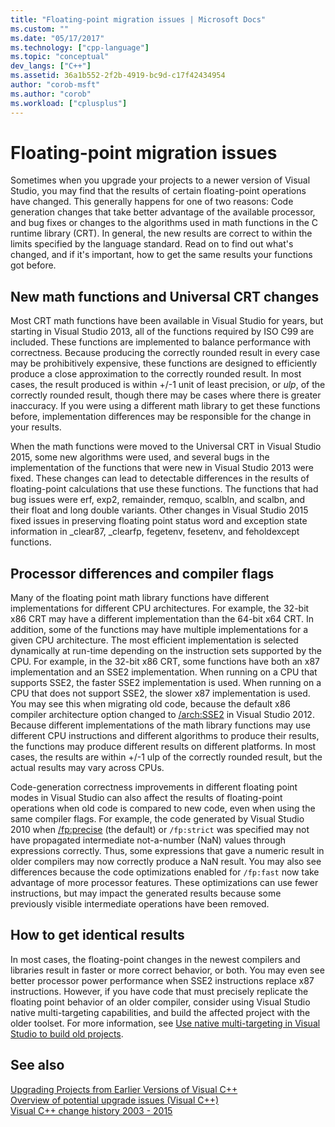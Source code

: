 ```yaml
---
title: "Floating-point migration issues | Microsoft Docs"
ms.custom: ""
ms.date: "05/17/2017"
ms.technology: ["cpp-language"]
ms.topic: "conceptual"
dev_langs: ["C++"]
ms.assetid: 36a1b552-2f2b-4919-bc9d-c17f42434954
author: "corob-msft"
ms.author: "corob"
ms.workload: ["cplusplus"]
---
```

# Floating-point migration issues  
  
Sometimes when you upgrade your projects to a newer version of Visual Studio, you may find that the results of certain floating-point operations have changed. This generally happens for one of two reasons: Code generation changes that take better advantage of the available processor, and bug fixes or changes to the algorithms used in math functions in the C runtime library (CRT). In general, the new results are correct to within the limits specified by the language standard. Read on to find out what's changed, and if it's important, how to get the same results your functions got before.  

## New math functions and Universal CRT changes  
  
Most CRT math functions have been available in Visual Studio for years, but starting in Visual Studio 2013, all of the functions required by ISO C99 are included. These functions are implemented to balance performance with correctness. Because producing the correctly rounded result in every case may be prohibitively expensive, these functions are designed to efficiently produce a close approximation to the correctly rounded result. In most cases, the result produced is within +/-1 unit of least precision, or *ulp*, of the correctly rounded result, though there may be cases where there is greater inaccuracy. If you were using a different math library to get these functions before, implementation differences may be responsible for the change in your results.   
    
When the math functions were moved to the Universal CRT in Visual Studio 2015, some new algorithms were used, and several bugs in the implementation of the functions that were new in Visual Studio 2013 were fixed. These changes can lead to detectable differences in the results of floating-point calculations that use these functions. The functions that had bug issues were erf, exp2, remainder, remquo, scalbln, and scalbn, and their float and long double variants.  Other changes in Visual Studio 2015 fixed issues in preserving floating point status word and exception state information in _clear87, _clearfp, fegetenv, fesetenv, and feholdexcept functions.  
  
## Processor differences and compiler flags  
  
Many of the floating point math library functions have different implementations for different CPU architectures. For example, the 32-bit x86 CRT may have a different implementation than the 64-bit x64 CRT. In addition, some of the functions may have multiple implementations for a given CPU architecture. The most efficient implementation is selected dynamically at run-time depending on the instruction sets supported by the CPU. For example, in the 32-bit x86 CRT, some functions have both an x87 implementation and an SSE2 implementation. When running on a CPU that supports SSE2, the faster SSE2 implementation is used. When running on a CPU that does not support SSE2, the slower x87 implementation is used. You may see this when migrating old code, because the default x86 compiler architecture option changed to [/arch:SSE2](../build/reference/arch-x86.md) in Visual Studio 2012. Because different implementations of the math library functions may use different CPU instructions and different algorithms to produce their results, the functions may produce different results on different platforms. In most cases, the results are within +/-1 ulp of the correctly rounded result, but the actual results may vary across CPUs.  
  
Code-generation correctness improvements in different floating point modes in Visual Studio can also affect the results of floating-point operations when old code is compared to new code, even when using the same compiler flags. For example, the code generated by Visual Studio 2010 when [/fp:precise](../build/reference/fp-specify-floating-point-behavior.md) (the default) or `/fp:strict` was specified may not have propagated intermediate not-a-number (NaN) values through expressions correctly. Thus, some expressions that gave a numeric result in older compilers may now correctly produce a NaN result. You may also see differences because the code optimizations enabled for `/fp:fast` now take advantage of more processor features. These optimizations can use fewer instructions, but may impact the generated results because some previously visible intermediate operations have been removed.  
  
## How to get identical results  
  
In most cases, the floating-point changes in the newest compilers and libraries result in faster or more correct behavior, or both. You may even see better processor power performance when SSE2 instructions replace x87 instructions. However, if you have code that must precisely replicate the floating point behavior of an older compiler, consider using Visual Studio native multi-targeting capabilities, and build the affected project with the older toolset. For more information, see [Use native multi-targeting in Visual Studio to build old projects](use-native-multi-targeting.md).  
  
## See also  
  
[Upgrading Projects from Earlier Versions of Visual C++](upgrading-projects-from-earlier-versions-of-visual-cpp.md)  
[Overview of potential upgrade issues (Visual C++)](overview-of-potential-upgrade-issues-visual-cpp.md)  
[Visual C++ change history 2003 - 2015](visual-cpp-change-history-2003-2015.md)  